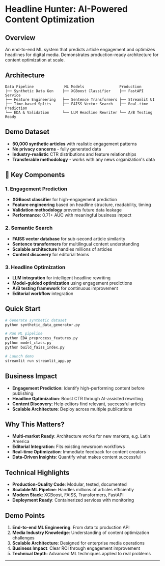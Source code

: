 # Headline Hunter: AI-Powered Content Optimization

## Overview

An end-to-end ML system that predicts article engagement and optimizes headlines for digital media. Demonstrates production-ready architecture for content optimization at scale.

## Architecture

```
Data Pipeline              ML Models                Production
├── Synthetic Data Gen    ├── XGBoost Classifier    ├── FastAPI Service  
├── Feature Engineering   ├── Sentence Transformers ├── Streamlit UI
├── Time-based Splits     ├── FAISS Vector Search   ├── Real-time Prediction
└── EDA & Validation      └── LLM Headline Rewriter └── A/B Testing Ready
```

## Demo Dataset

- **50,000 synthetic articles** with realistic engagement patterns
- **No privacy concerns** - fully generated data  
- **Industry-realistic** CTR distributions and feature relationships
- **Transferable methodology** - works with any news organization's data

## 🔧 Key Components

### 1. Engagement Prediction
- **XGBoost classifier** for high-engagement prediction
- **Feature engineering** based on headline structure, readability, timing
- **Validation methodology** prevents future data leakage
- **Performance**: 0.71+ AUC with meaningful business impact

### 2. Semantic Search
- **FAISS vector database** for sub-second article similarity
- **Sentence transformers** for multilingual content understanding  
- **Scalable architecture** handles millions of articles
- **Content discovery** for editorial teams

### 3. Headline Optimization
- **LLM integration** for intelligent headline rewriting
- **Model-guided optimization** using engagement predictions
- **A/B testing framework** for continuous improvement
- **Editorial workflow** integration

## Quick Start

```bash
# Generate synthetic dataset
python synthetic_data_generator.py

# Run ML pipeline  
python EDA_preprocess_features.py
python model_class.py
python build_faiss_index.py

# Launch demo
streamlit run streamlit_app.py
```

## Business Impact

- **Engagement Prediction**: Identify high-performing content before publishing
- **Headline Optimization**: Boost CTR through AI-assisted rewriting  
- **Content Discovery**: Help editors find relevant, successful articles
- **Scalable Architecture**: Deploy across multiple publications

## Why This Matters?

- **Multi-market Ready**: Architecture works for new markets, e.g. Latin America
- **Editorial Integration**: Fits existing newsroom workflows
- **Real-time Optimization**: Immediate feedback for content creators
- **Data-Driven Insights**: Quantify what makes content successful

## Technical Highlights

- **Production-Quality Code**: Modular, tested, documented
- **Scalable ML Pipeline**: Handles millions of articles efficiently  
- **Modern Stack**: XGBoost, FAISS, Transformers, FastAPI
- **Deployment Ready**: Containerized services with monitoring

## Demo Points

1. **End-to-end ML Engineering**: From data to production API
2. **Media Industry Knowledge**: Understanding of content optimization challenges
3. **Scalable Architecture**: Designed for enterprise media operations
4. **Business Impact**: Clear ROI through engagement improvement
5. **Technical Depth**: Advanced ML techniques applied to real problems

---
